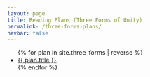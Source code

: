 ```yaml
---
layout: page
title: Reading Plans (Three Forms of Unity)
permalink: /three-forms-plans/
navbar: false
---
```


<ul>
  {% for plan in site.three_forms | reverse %}
    <li><a href="{{ plan.url }}">{{ plan.title }}</a></li>
  {% endfor %}
</ul>